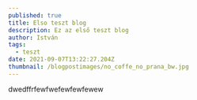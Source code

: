 ```yaml
---
published: true
title: Elso teszt blog
description: Ez az első teszt blog
author: István
tags:
  - teszt
date: 2021-09-07T13:22:27.204Z
thumbnail: /blogpostimages/no_coffe_no_prana_bw.jpg
---
```


dwedffrfewfwefewfewfewew
